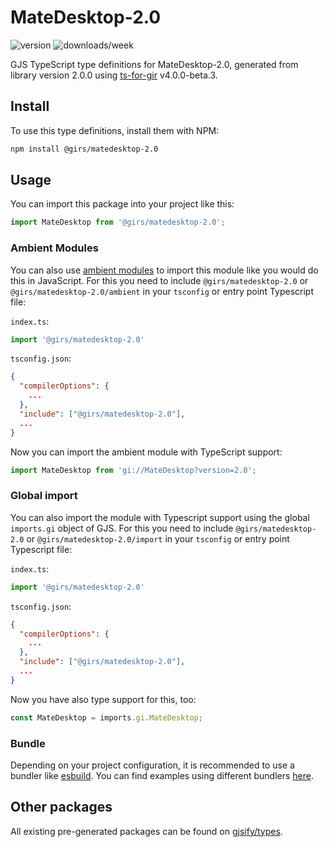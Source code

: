
# MateDesktop-2.0

![version](https://img.shields.io/npm/v/@girs/matedesktop-2.0)
![downloads/week](https://img.shields.io/npm/dw/@girs/matedesktop-2.0)


GJS TypeScript type definitions for MateDesktop-2.0, generated from library version 2.0.0 using [ts-for-gir](https://github.com/gjsify/ts-for-gir) v4.0.0-beta.3.


## Install

To use this type definitions, install them with NPM:
```bash
npm install @girs/matedesktop-2.0
```

## Usage

You can import this package into your project like this:
```ts
import MateDesktop from '@girs/matedesktop-2.0';
```

### Ambient Modules

You can also use [ambient modules](https://github.com/gjsify/ts-for-gir/tree/main/packages/cli#ambient-modules) to import this module like you would do this in JavaScript.
For this you need to include `@girs/matedesktop-2.0` or `@girs/matedesktop-2.0/ambient` in your `tsconfig` or entry point Typescript file:

`index.ts`:
```ts
import '@girs/matedesktop-2.0'
```

`tsconfig.json`:
```json
{
  "compilerOptions": {
    ...
  },
  "include": ["@girs/matedesktop-2.0"],
  ...
}
```

Now you can import the ambient module with TypeScript support: 

```ts
import MateDesktop from 'gi://MateDesktop?version=2.0';
```

### Global import

You can also import the module with Typescript support using the global `imports.gi` object of GJS.
For this you need to include `@girs/matedesktop-2.0` or `@girs/matedesktop-2.0/import` in your `tsconfig` or entry point Typescript file:

`index.ts`:
```ts
import '@girs/matedesktop-2.0'
```

`tsconfig.json`:
```json
{
  "compilerOptions": {
    ...
  },
  "include": ["@girs/matedesktop-2.0"],
  ...
}
```

Now you have also type support for this, too:

```ts
const MateDesktop = imports.gi.MateDesktop;
```

### Bundle

Depending on your project configuration, it is recommended to use a bundler like [esbuild](https://esbuild.github.io/). You can find examples using different bundlers [here](https://github.com/gjsify/ts-for-gir/tree/main/examples).

## Other packages

All existing pre-generated packages can be found on [gjsify/types](https://github.com/gjsify/types).

